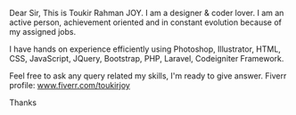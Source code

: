 Dear Sir,
This is Toukir Rahman JOY. 
I am a designer & coder lover. I am an active person, achievement oriented and in constant evolution because of my assigned jobs.

I have hands on experience efficiently using  Photoshop, Illustrator, HTML, CSS, JavaScript, JQuery, Bootstrap, PHP, Laravel, Codeigniter Framework. 

Feel free to ask any query related my skills, I'm ready to give answer. 
Fiverr profile: www.fiverr.com/toukirjoy

Thanks

<!---
ToukirRj/ToukirRj is a ✨ special ✨ repository because its `README.md` (this file) appears on your GitHub profile.
You can click the Preview link to take a look at your changes.
--->
